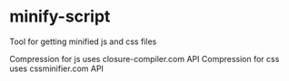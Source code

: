 minify-script
=============

Tool for getting minified js and css files 

Compression for js  uses closure-compiler.com API
Compression for css uses cssminifier.com      API
